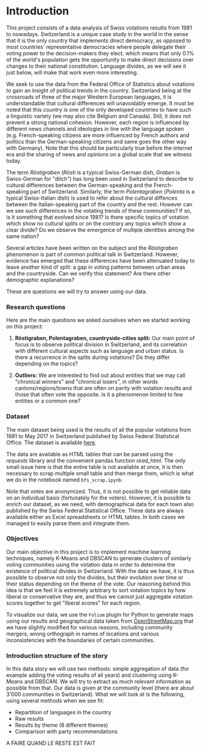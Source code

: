 

# Introduction

This project consists of a data analysis of Swiss votations results from 1981 to nowadays. Switzerland is a unique case study in the world in the sense that it is the only country that implements direct democracy, as opposed to most countries' representative democracies where people delegate their voting power to the decision-makers they elect, which means that only 0.1% of the world's population gets the opportunity to make direct decisions over changes to their national constitution. Language divides, as we will see it just below, will make that work even more interesting.

We seek to use the data from the Federal Office of Statistics about votations to gain an insight of political trends in the country. Switzerland being at the crossroads of three of the major Western European languages, it is understandable that cultural differences will unavoidably emerge. It must be noted that this country is one of the only developed countries to have such a linguistic variety (we may also cite Belgium and Canada). Still, it does not prevent a strong national cohesion. However, each region is influenced by different news channels and ideologies in line with the language spoken (e.g. French-speaking citizens are more influenced by French authors and politics than the German-speaking citizens and same goes the other way with Germany). Note that this should be particularly true before the internet era and the sharing of news and opinions on a global scale that we witness today.

The term _Röstigraben_ (_Rösti_ is a typical Swiss-German dish, _Graben_ is Swiss-German for "ditch") has long been used in Switzerland to describe to cultural differences between the German-speaking and the French-speaking part of Switzerland. Similarly, the term _Polentagraben_ (_Polenta_ is a typical Swiss-Italian dish) is used to refer about the cultural diffences between the Italian-speaking part of the country and the rest. However can we see such differences in the votating trends of these communities? If so, is it something that evolved since 1981? Is there specific topics of votation which show no cultural splits or on the contrary any topics which show a clear divide? Do we observe the emergence of multiple identities among the same nation?

Several articles have been written on the subject and the _Röstigraben_ phenomenon is part of common political talk in Switzerland. However, evidence has emerged that these differences have been attenuated today to leave another kind of split: a gap in voting patterns between urban areas and the countryside. Can we verify this statement? Are there other demographic explanations?

These are questions we will try to answer using our data.

### Research questions

Here are the main questions we asked ourselves when we started working on this project:

1. **Röstigraben, Polentagraben, countryside-cities split:**
Our main point of focus is to observe political division in Switzerland, and its correlation with different cultural aspects such as language and urban status. Is there a recurrence in the splits during votations? Do they differ depending on the topics?

2. **Outliers:**
We are interested to find out about entities that we may call "chronical winners" and "chronical losers", in other words cantons/regions/towns that are often on parity with votation results and those that often vote the opposite. Is it a phenomenon limited to few entities or a common one?

### Dataset

The main dataset being used is the results of all the popular votations from 1981 to May 2017 in Switzerland published by Swiss Federal Statistical Office. The dataset is available [here](https://www.bfs.admin.ch/bfs/fr/home/statistiques/politique/votations.assetdetail.3362356.html).

The data are available as HTML tables that can be parsed using the _requests_ library and the convenient pandas function _read\_html_. The only small issue here is that the entire table is not available at once, it is then necessary to scrap multiple small table and then merge them, which is what we do in the notebook named `bfs_scrap.ipynb`.

Note that votes are anonymized. Thus, it is not possible to get reliable data on an individual basis (fortunately for the voters). However, it is possible to enrich our dataset, as we need, with demographical data for each town also published by the Swiss Federal Statistical Office. These data are always available either as Excel spreadsheets or HTML tables. In both cases we managed to easily parse them and integrate them.

### Objectives
Our main objective in this project is to implement machine learning techniques, namely K-Means and DBSCAN to generate clusters of similarly voting communities using the votation data in order to determine the existence of political divides in Switzerland. With the data we have, it is thus possible to observe not only the divides, but their evolution over time or their status depending on the theme of the vote. Our reasoning behind this idea is that we feel it is extremely arbitrary to sort votation topics by how liberal or conservative they are, and thus we cannot just aggregate votation scores together to get "liberal scores" for each region.

To visualize our data, we use the `Folium` plugin for Python to generate maps using our results and geographical data taken from [OpenStreetMap.org](www.openstreetmap.org) that we have slightly modified for various reasons, including community mergers, wrong orthograph in names of locations and various inconsistencies with the boundaries of certain communities.


### Introduction structure of the story
In this data story we will use two methods: simple aggregation of data (for example adding the voting results of all years) and clustering using K-Means and DBSCAN. We will try to extract as much relevant information as possible from that. Our data is given at the community level (there are about 3'000 communities in Switzerland). What we will look at is the following, using several methods when we see fit:

- Repartition of languages in the country
- Raw results
- Results by theme (8 different themes)
- Comparison with party recommendations

A FAIRE QUAND LE RESTE EST FAIT
